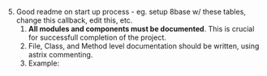 5. Good readme on start up process - eg. setup 8base w/ these tables, change this callback, edit this, etc. 
	1. **All modules and components must be documented**. This is crucial for successfull completion of the project.
	2. File, Class, and Method level documentation should be written, using astrix commenting. 
	3. Example:
